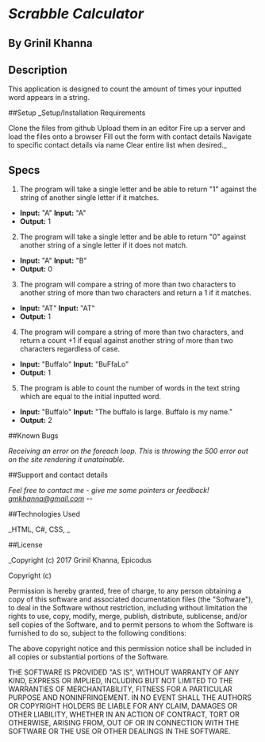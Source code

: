 # __*Scrabble Calculator*__

## By Grinil Khanna

## Description

This application is designed to count the amount of times your inputted word appears in a string.

##Setup
_Setup/Installation Requirements

Clone the files from github Upload them in an editor Fire up a server and load the files onto a browser Fill out the form with contact details Navigate to specific contact details via name Clear entire list when desired._

## Specs

1. The program will take a single letter and be able to return "1" against the string of another single letter if it matches.
  * **Input:** "A" **Input:**  "A"
  * **Output:** 1

2. The program will take a single letter and be able to return "0" against another string of a single letter if it does not match.
  * **Input:** "A" **Input:**  "B"
  * **Output:** 0

3. The program will compare a string of more than two characters to another string of more than two characters and return a 1 if it matches.
  * **Input:** "AT" **Input:**  "AT"
  * **Output:** 1

4. The program will compare a string of more than two characters, and return a count +1 if equal against another string of more than two characters regardless of case.
  * **Input:** "Buffalo" **Input:**  "BuFfaLo"
  * **Output:** 1

5. The program is able to count the number of words in the text string which are equal to the initial inputted word.
* **Input:** "Buffalo" **Input:**  "The buffalo is large. Buffalo is my name."
* **Output:** 2



##Known Bugs

_Receiving an error on the foreach loop. This is throwing the 500 error out on the site rendering it unatainable._

##Support and contact details

_Feel free to contact me - give me some pointers or feedback! gmkhanna@gmail.com --_

##Technologies Used

_HTML, C#, CSS, _

##License

_Copyright (c) 2017 Grinil Khanna, Epicodus

Copyright (c)

Permission is hereby granted, free of charge, to any person obtaining a copy of this software and associated documentation files (the "Software"), to deal in the Software without restriction, including without limitation the rights to use, copy, modify, merge, publish, distribute, sublicense, and/or sell copies of the Software, and to permit persons to whom the Software is furnished to do so, subject to the following conditions:

The above copyright notice and this permission notice shall be included in all copies or substantial portions of the Software.

THE SOFTWARE IS PROVIDED "AS IS", WITHOUT WARRANTY OF ANY KIND, EXPRESS OR IMPLIED, INCLUDING BUT NOT LIMITED TO THE WARRANTIES OF MERCHANTABILITY, FITNESS FOR A PARTICULAR PURPOSE AND NONINFRINGEMENT. IN NO EVENT SHALL THE AUTHORS OR COPYRIGHT HOLDERS BE LIABLE FOR ANY CLAIM, DAMAGES OR OTHER LIABILITY, WHETHER IN AN ACTION OF CONTRACT, TORT OR OTHERWISE, ARISING FROM, OUT OF OR IN CONNECTION WITH THE SOFTWARE OR THE USE OR OTHER DEALINGS IN THE SOFTWARE.
